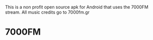 This is a non profit open source apk for Android that uses the 7000FM stream. All music credits go to 7000fm.gr
# 7000FM
